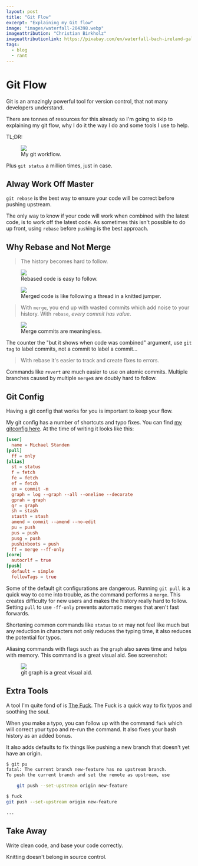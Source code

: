 ```yaml
---
layout: post
title: "Git Flow"
excerpt: "Explaining my Git flow"
image: "images/waterfall-204398.webp"
imageattribution: "Christian Birkholz"
imageattributionlink: https://pixabay.com/en/waterfall-bach-ireland-galeway-204398/
tags:
  - blog
  - rant
---
```


# Git Flow

Git is an amazingly powerful tool for version control, that not many developers understand.

There are tonnes of resources for this already so I'm going to skip to explaining my git flow, why I do it the way I do and some tools I use to help.

TL;DR:

<figure>
  <img src="/images/gitflow.webp">
  <figcaption>My git workflow.</figcaption>
</figure>

Plus `git status` a million times, just in case.

## Alway Work Off Master

`git rebase` is the best way to ensure your code will be correct before pushing upstream.

The only way to know if your code will work when combined with the latest code, is to work off the latest code. As sometimes this isn't possible to do up front, using `rebase` before `push`ing is the best approach.

## Why Rebase and Not Merge

> The history becomes hard to follow.

<figure>
  <img src="/images/gitdots.webp">
  <figcaption>Rebased code is easy to follow.</figcaption>
</figure>

<figure>
  <img src="/images/gitmergehell.webp">
  <figcaption>Merged code is like following a thread in a knitted jumper.</figcaption>
</figure>

> With `merge`, you end up with wasted commits which add noise to your history. With `rebase`, *every commit has value*.

<figure>
  <img src="/images/gitvaluablecommits.webp">
  <figcaption>Merge commits are meaningless.</figcaption>
</figure>

The counter the "but it shows when code was combined" argument, use `git tag` to label commits, not a commit to label a commit...

> With rebase it's easier to track and create fixes to errors.

Commands like `revert` are much easier to use on atomic commits. Multiple branches caused by multiple `merge`s are doubly hard to follow.

## Git Config

Having a git config that works for you is important to keep your flow.

My git config has a number of shortcuts and typo fixes. You can find [my gitconfig here][1]. At the time of writing it looks like this:

```conf
[user]
  name = Michael Standen
[pull]
  ff = only
[alias]
  st = status
  f = fetch
  fe = fetch
  ef = fetch
  cm = commit -m
  graph = log --graph --all --oneline --decorate
  gprah = graph
  gr = graph
  sh = stash
  stasth = stash
  amend = commit --amend --no-edit
  pu = push
  pus = push
  pusg = push
  pushinboots = push
  ff = merge --ff-only
[core]
  autocrlf = true
[push]
  default = simple
  followTags = true
```

Some of the default git configurations are dangerous. Running `git pull` is a quick way to come into trouble, as the command performs a `merge`. This creates difficulty for new users and makes the history really hard to follow. Setting `pull` to use `-ff-only` prevents automatic merges that aren't fast forwards.

Shortening common commands like `status` to `st` may not feel like much but any reduction in characters not only reduces the typing time, it also reduces the potential for typos.

Aliasing commands with flags such as the `graph` also saves time and helps with memory. This command is a great visual aid. See screenshot:

<figure>
  <img src="/images/gitgraph.webp">
  <figcaption>git graph is a great visual aid.</figcaption>
</figure>

## Extra Tools

A tool I'm quite fond of is [The Fuck][0]. The Fuck is a quick way to fix typos and soothing the soul.

When you make a typo, you can follow up with the command `fuck` which will correct your typo and re-run the command. It also fixes your bash history as an added bonus.

It also adds defaults to fix things like pushing a new branch that doesn't yet have an origin.

```sh
$ git pu
fatal: The current branch new-feature has no upstream branch.
To push the current branch and set the remote as upstream, use

    git push --set-upstream origin new-feature

$ fuck
git push --set-upstream origin new-feature

...
```

## Take Away

Write clean code, and base your code correctly.

Knitting doesn't belong in source control.

[0]: https://github.com/nvbn/thefuck
[1]: https://github.com/ScreamingHawk/dotfiles/blob/master/shared/.gitconfig
